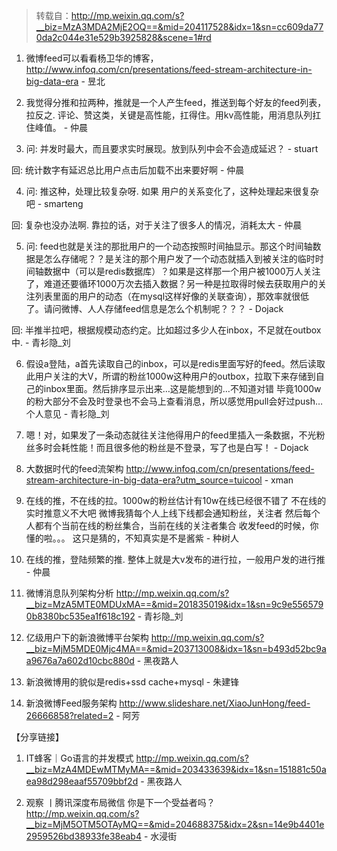 > 转载自：<http://mp.weixin.qq.com/s?__biz=MzA3MDA2MjE2OQ==&mid=204117528&idx=1&sn=cc609da770da2c044e31e529b3925828&scene=1#rd>

1. 微博feed可以看看杨卫华的博客，http://www.infoq.com/cn/presentations/feed-stream-architecture-in-big-data-era - 昱北

2. 我觉得分推和拉两种，推就是一个人产生feed，推送到每个好友的feed列表，拉反之. 评论、赞这类，关键是高性能，扛得住。用kv高性能，用消息队列扛住峰值。 - 仲晨

3. 问: 并发时最大，而且要求实时展现。放到队列中会不会造成延迟？ - stuart

回: 统计数字有延迟总比用户点击后加载不出来要好啊 - 仲晨

4. 问: 推这种，处理比较复杂呀. 如果 用户的关系变化了，这种处理起来很复杂吧 - smarteng

回: 复杂也没办法啊. 靠拉的话，对于关注了很多人的情况，消耗太大 - 仲晨

5. 问: feed也就是关注的那批用户的一个动态按照时间抽显示。那这个时间轴数据是怎么存储呢？？是关注的那个用户发了一个动态就插入到被关注的临时时间轴数据中（可以是redis数据库）？如果是这样那一个用户被1000万人关注了，难道还要循环1000万次去插入数据？另一种是拉取得时候去获取用户的关注列表里面的用户的动态（在mysql这样好像的关联查询），那效率就很低了。请问微博、人人存储feed信息是怎么个机制呢？？？ - Dojack

回: 半推半拉吧，根据规模动态约定。比如超过多少人在inbox，不足就在outbox中. - 青衫隐_刘

6. 假设a登陆，a首先读取自己的inbox，可以是redis里面写好的feed。然后读取此用户关注的大V，所谓的粉丝1000w这种用户的outbox，拉取下来存储到自己的inbox里面。然后排序显示出来…这是能想到的…不知道对错
毕竟1000w的粉大部分不会及时登录也不会马上查看消息，所以感觉用pull会好过push…个人意见 - 青衫隐_刘

7. 嗯！对，如果发了一条动态就往关注他得用户的feed里插入一条数据，不光粉丝多时会耗性能！而且很多他的粉丝是不登录，写了也是白写！ - Dojack

8. 大数据时代的feed流架构 http://www.infoq.com/cn/presentations/feed-stream-architecture-in-big-data-era?utm_source=tuicool - xman

9. 在线的推，不在线的拉。1000w的粉丝估计有10w在线已经很不错了
不在线的实时推意义不大吧
微博我猜每个人上线下线都会通知粉丝，关注者
然后每个人都有个当前在线的粉丝集合，当前在线的关注者集合 
收发feed的时候，你懂的啦。。。
这只是猜的，不知真实是不是酱紫 - 种树人

10. 在线的推，登陆频繁的推. 整体上就是大v发布的进行拉，一般用户发的进行推 - 仲晨

11. 微博消息队列架构分析 http://mp.weixin.qq.com/s?__biz=MzA5MTE0MDUxMA==&mid=201835019&idx=1&sn=9c9e5565790b8380bc535ea1f618c192 - 青衫隐_刘

12. 亿级用户下的新浪微博平台架构 http://mp.weixin.qq.com/s?__biz=MjM5MDE0Mjc4MA==&mid=203713008&idx=1&sn=b493d52bc9aa9676a7a602d10cbc880d - 黑夜路人

13. 新浪微博用的貌似是redis+ssd cache+mysql - 朱建锋

14. 新浪微博Feed服务架构 http://www.slideshare.net/XiaoJunHong/feed-26666858?related=2 - 阿芳

【分享链接】

1. IT蜂客｜Go语言的并发模式 http://mp.weixin.qq.com/s?__biz=MzA4MDEwMTMyMA==&mid=203433639&idx=1&sn=151881c50aea98d298eaaf55709bbf2d - 黑夜路人

2. 观察 丨腾讯深度布局微信 你是下一个受益者吗？ http://mp.weixin.qq.com/s?__biz=MjM5OTM5OTAyMQ==&mid=204688375&idx=2&sn=14e9b4401e2959526bd38933fe38eab4 - 水浸街